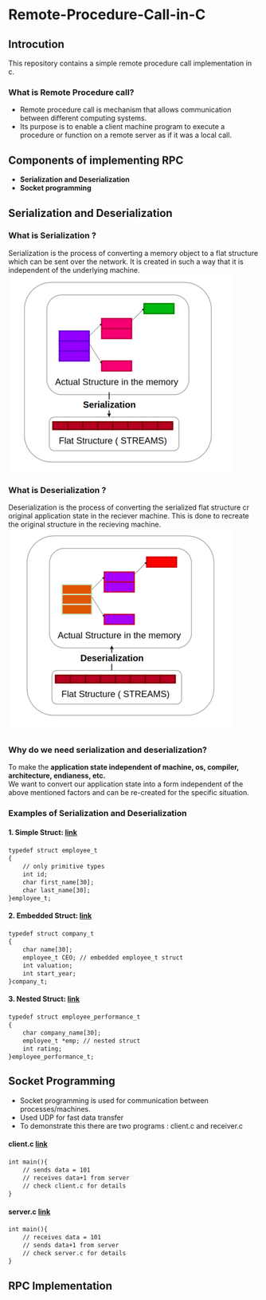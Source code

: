 # Remote-Procedure-Call-in-C
## Introcution
This repository contains a simple remote procedure call implementation in c. 
### What is Remote Procedure call?
* Remote procedure call is mechanism that allows communication between different computing systems.
* Its purpose is to enable a client machine program to execute a procedure or function on a remote server as if it was a local call.

## Components of implementing RPC
* **Serialization and Deserialization**
* **Socket programming**

## Serialization and Deserialization

### What is Serialization ?
Serialization is the process of converting a memory object to a flat structure which can be sent over the network. It is
created in such a way that it is independent of the underlying machine.
![Serialization](https://github.com/jatin-jatin/Remote-Procedure-Call-in-C/blob/main/.pictures/serialization.png "Serialization")

### What is Deserialization ?
Deserialization is the process of converting the  serialized flat structure cr original application state in 
the reciever machine. This is done to recreate the original structure in the recieving machine.
![Deserialization](https://github.com/jatin-jatin/Remote-Procedure-Call-in-C/blob/main/.pictures/deserialization.png "Deserialization")

### Why do we need serialization and deserialization?
To make the **application state independent of machine, os, compiler, architecture, endianess, etc.**\
We want to convert our application state into a form independent of the above mentioned factors and can be re-created for the specific situation.

### Examples of Serialization and Deserialization

#### 1. Simple Struct: [link](1.serialize-deserialize-primitives/examples/1.simple-struct/simple-struct.c)
```
typedef struct employee_t 
{ 
    // only primitive types
    int id;
    char first_name[30];
    char last_name[30];
}employee_t;
```
#### 2. Embedded Struct: [link](1.serialize-deserialize-primitives/examples/2.embedded-struct/embedded-struct.c)
```
typedef struct company_t
{
    char name[30];
    employee_t CEO; // embedded employee_t struct
    int valuation;
    int start_year;
}company_t;
```
#### 3. Nested Struct: [link](1.serialize-deserialize-primitives/examples/3.nested-struct/nested-struct.c)
```
typedef struct employee_performance_t
{
    char company_name[30];
    employee_t *emp; // nested struct
    int rating;
}employee_performance_t;
```

## Socket Programming
* Socket programming is used for communication between processes/machines.
* Used UDP for fast data transfer
* To demonstrate this there are two programs : client.c and receiver.c
#### client.c [link](2.socket-programming/client.c)
```
int main(){
    // sends data = 101 
    // receives data+1 from server
    // check client.c for details
}
```
#### server.c [link](2.socket-programming/server.c)
```
int main(){
    // receives data = 101 
    // sends data+1 from server
    // check server.c for details
}
```

## RPC Implementation